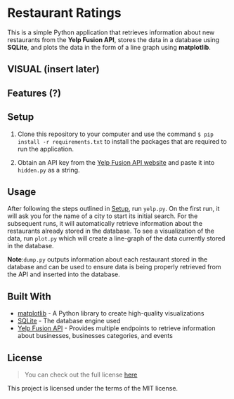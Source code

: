 # Restaurant Ratings
This is a simple Python application that retrieves information about new restaurants from the **Yelp Fusion API**, stores the data in a database using **SQLite**, and plots the data in the form of a line graph using **matplotlib**. 

## VISUAL (insert later)

## Features (?)

## Setup
1. Clone this repository to your computer and use the command `$ pip install -r requirements.txt` to install the packages that are required to run the application.

2. Obtain an API key from the [Yelp Fusion API website](https://www.yelp.com/fusion) and paste it into `hidden.py` as a string.

## Usage
After following the steps outlined in [Setup](https://github.com/TylerWon/restaurant-ratings#setup), run `yelp.py`. On the first run, it will ask you for the name of a city to start its initial search. For the subsequent runs, it will automatically retrieve information about the restaurants already stored in the database. To see a visualization of the data, run `plot.py` which will create a line-graph of the data currently stored in the database.

**Note**:`dump.py` outputs information about each restaurant stored in the database and can be used to ensure data is being properly retrieved from the API and inserted into the database.

## Built With
* [matplotlib](https://matplotlib.org/) - A Python library to create high-quality visualizations
* [SQLite](https://www.sqlite.org/index.html) - The database engine used
* [Yelp Fusion API](https://www.yelp.com/fusion) - Provides multiple endpoints to retrieve information about businesses, businesses categories, and events


## License
> You can check out the full license [here](https://github.com/TylerWon/restaurant-ratings/blob/master/LICENSE)

This project is licensed under the terms of the MIT license. 
